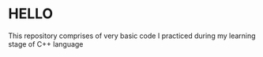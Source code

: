 # HELLO
This repository comprises of very basic code I practiced during my learning stage of C++ language
